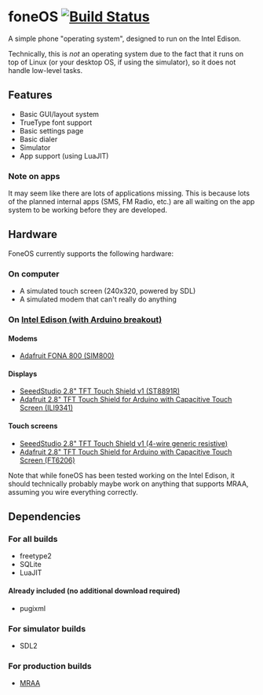 # foneOS [![Build Status](https://magnum.travis-ci.com/thatoddmailbox/foneOS.svg?token=qDVG4s5zNTf4WvjH4c5N&branch=master)](https://magnum.travis-ci.com/thatoddmailbox/foneOS)

A simple phone "operating system", designed to run on the Intel Edison.

Technically, this is *not* an operating system due to the fact that it runs on top of Linux (or your desktop OS, if using the simulator), so it does not handle low-level tasks.

## Features
* Basic GUI/layout system
* TrueType font support
* Basic settings page
* Basic dialer
* Simulator 
* App support (using LuaJIT)

### Note on apps
It may seem like there are lots of applications missing. This is because lots of the planned internal apps (SMS, FM Radio, etc.) are all waiting on the app system to be working before they are developed.

## Hardware
FoneOS currently supports the following hardware:
### On computer
* A simulated touch screen (240x320, powered by SDL)
* A simulated modem that can't really do anything

### On [Intel Edison (with Arduino breakout)](https://www.sparkfun.com/products/13097)
#### Modems
* [Adafruit FONA 800 (SIM800)](http://www.adafruit.com/product/1946)

#### Displays
* [SeeedStudio 2.8" TFT Touch Shield v1 (ST8891R)](http://www.seeedstudio.com/depot/28-tft-touch-shield-p-864.html)
* [Adafruit 2.8" TFT Touch Shield for Arduino with Capacitive Touch Screen (ILI9341)](https://www.adafruit.com/products/1947)

#### Touch screens
* [SeeedStudio 2.8" TFT Touch Shield v1 (4-wire generic resistive)](http://www.seeedstudio.com/depot/28-tft-touch-shield-p-864.html)
* [Adafruit 2.8" TFT Touch Shield for Arduino with Capacitive Touch Screen (FT6206)](https://www.adafruit.com/products/1947)

Note that while foneOS has been tested working on the Intel Edison, it should technically probably maybe work on anything that supports MRAA, assuming you wire everything correctly.

## Dependencies
### For all builds
* freetype2
* SQLite
* LuaJIT

#### Already included (no additional download required)
* pugixml

### For simulator builds
* SDL2

### For production builds
* [MRAA](https://github.com/intel-iot-devkit/mraa)
